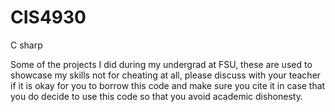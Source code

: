 # CIS4930
C sharp 

Some of the projects I did during my undergrad at FSU, these are used to showcase my skills not for cheating at all, please discuss with your teacher if it is okay for you to borrow this code and make sure you cite it in case that you do decide to use this code so that you avoid academic dishonesty.
